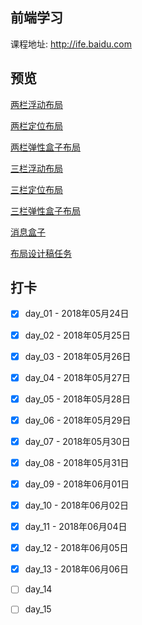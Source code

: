 ## 前端学习

课程地址: http://ife.baidu.com

## 预览

[两栏浮动布局](https://yangbinnnn.github.io/ife/04_layout/src/two-column-float.html)

[两栏定位布局](https://yangbinnnn.github.io/ife/04_layout/src/two-column-position.html)

[两栏弹性盒子布局](https://yangbinnnn.github.io/ife/04_layout/src/two-column-flexbox.html)

[三栏浮动布局](https://yangbinnnn.github.io/ife/04_layout/src/three-column-float.html)

[三栏定位布局](https://yangbinnnn.github.io/ife/04_layout/src/three-column-position.html)

[三栏弹性盒子布局](https://yangbinnnn.github.io/ife/04_layout/src/three-column-flexbox.html)

[消息盒子](https://yangbinnnn.github.io/ife/04_layout/src/info-box.html)

[布局设计稿任务](https://yangbinnnn.github.io/ife/04_layout/src/task.html)



## 打卡

- [x] day_01 - 2018年05月24日

- [x] day_02 - 2018年05月25日

- [x] day_03 - 2018年05月26日

- [x] day_04 - 2018年05月27日

- [x] day_05 - 2018年05月28日

- [x] day_06 - 2018年05月29日

- [x] day_07 - 2018年05月30日

- [x] day_08 - 2018年05月31日

- [x] day_09 - 2018年06月01日

- [x] day_10 - 2018年06月02日

- [x] day_11 - 2018年06月04日

- [x] day_12 - 2018年06月05日

- [x] day_13 - 2018年06月06日

- [ ] day_14

- [ ] day_15
